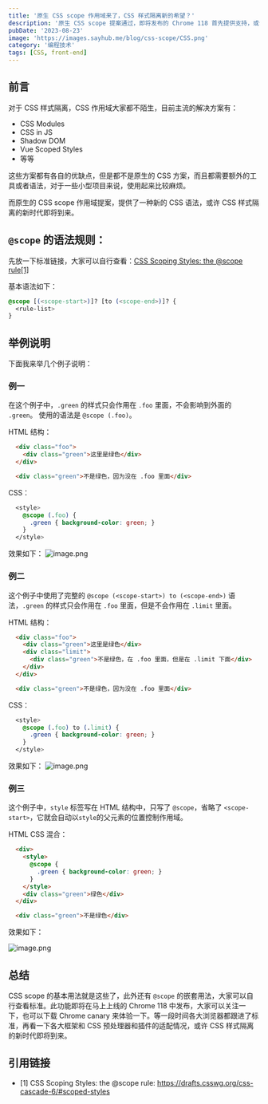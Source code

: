 ```yaml
---
title: '原生 CSS scope 作用域来了，CSS 样式隔离新的希望？'
description: '原生 CSS scope 提案通过，即将发布的 Chrome 118 首先提供支持，或许 CSS 样式隔离的新时代即将到来。'
pubDate: '2023-08-23'
image: 'https://images.sayhub.me/blog/css-scope/CSS.png'
category: '编程技术'
tags: [CSS, front-end]
---
```


## 前言

对于 CSS 样式隔离，CSS 作用域大家都不陌生，目前主流的解决方案有：

- CSS Modules
- CSS in JS
- Shadow DOM
- Vue Scoped Styles
- 等等

这些方案都有各自的优缺点，但是都不是原生的 CSS 方案，而且都需要额外的工具或者语法，对于一些小型项目来说，使用起来比较麻烦。

而原生的 CSS scope 作用域提案，提供了一种新的 CSS 语法，或许 CSS 样式隔离的新时代即将到来。

## `@scope` 的语法规则：

先放一下标准链接，大家可以自行查看：[CSS Scoping Styles: the @scope rule[1]](https://drafts.csswg.org/css-cascade-6/#scoped-styles)

基本语法如下：

```css
@scope [(<scope-start>)]? [to (<scope-end>)]? {
  <rule-list>
}
```

## 举例说明

下面我来举几个例子说明：

### 例一

在这个例子中，`.green` 的样式只会作用在 `.foo` 里面，不会影响到外面的 `.green`。
使用的语法是 `@scope (.foo)`。

HTML 结构：

```html
  <div class="foo">
    <div class="green">这里是绿色</div>
  </div>

  <div class="green">不是绿色，因为没在 .foo 里面</div>
```

CSS：

```css
  <style>
    @scope (.foo) {
      .green { background-color: green; }
    }
  </style>
```

效果如下：
![image.png](https://images.sayhub.me/blog/css-scope/p1.png)

### 例二

这个例子中使用了完整的 `@scope (<scope-start>) to (<scope-end>)` 语法，`.green` 的样式只会作用在 `.foo` 里面，但是不会作用在 `.limit` 里面。

HTML 结构：

```html
  <div class="foo">
    <div class="green">这里是绿色</div>
    <div class="limit">
      <div class="green">不是绿色，在 .foo 里面，但是在 .limit 下面</div>
    </div>
  </div>

  <div class="green">不是绿色，因为没在 .foo 里面</div>
```

CSS：

```css
  <style>
    @scope (.foo) to (.limit) {
      .green { background-color: green; }
    }
  </style>
```
效果如下：
![image.png](https://images.sayhub.me/blog/css-scope/p2.png)

### 例三

这个例子中，`style` 标签写在 HTML 结构中，只写了 `@scope`，省略了 `<scope-start>`，它就会自动以`style`的父元素的位置控制作用域。

HTML CSS 混合：

```html
  <div>
    <style>
      @scope {
        .green { background-color: green; }
      }
    </style>
    <div class="green">绿色</div>
  </div>

  <div class="green">不是绿色</div>
```

效果如下：

![image.png](https://images.sayhub.me/blog/css-scope/p3.png)

## 总结

CSS scope 的基本用法就是这些了，此外还有 `@scope` 的嵌套用法，大家可以自行查看标准。此功能即将在马上上线的 Chrome 118 中发布，大家可以关注一下，也可以下载 Chrome canary 来体验一下。等一段时间各大浏览器都跟进了标准，再看一下各大框架和 CSS 预处理器和插件的适配情况，或许 CSS 样式隔离的新时代即将到来。

## 引用链接

- [1] CSS Scoping Styles: the @scope rule: https://drafts.csswg.org/css-cascade-6/#scoped-styles